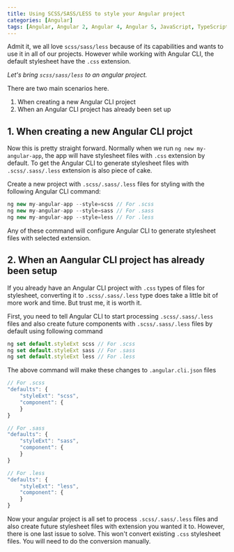 ```yaml
---
title: Using SCSS/SASS/LESS to style your Angular project
categories: [Angular]
tags: [Angular, Angular 2, Angular 4, Angular 5, JavaScript, TypeScript, SCSS, SASS, CSS]
---
```


Admit it, we all love ```scss/sass/less``` because of its capabilities and wants to use it in all of our projects.
However while working with Angular CLI, the default stylesheet have the ```.css``` extension.

*Let's bring ```scss/sass/less``` to an angular project.*

There are two main scenarios here.

1. When creating a new Angular CLI project
2. When an Angular CLI project has already been set up

## 1. When creating a new Angular CLI projct

Now this is pretty straight forward. Normally when we run ```ng new my-angular-app```, the app will have stylesheet files with ```.css``` extension by default.
To get the Angular CLI to generate stylesheet files with ```.scss/.sass/.less``` extension is also piece of cake.

Create a new project with ```.scss/.sass/.less``` files for styling with the following Angular CLI command:

```javascript
ng new my-angular-app --style=scss // For .scss
ng new my-angular-app --style=sass // For .sass
ng new my-angular-app --style=less // For .less
```

Any of these command will configure Angular CLI to generate stylesheet files with selected extension.

## 2. When an Aangular CLI project has already been setup

If you already have an Angular CLI project with ```.css``` types of files for stylesheet, converting it to ```.scss/.sass/.less``` type does take a little bit of more work and time. But trust me, it is worth it.

First, you need to tell Angular CLI to start processing ```.scss/.sass/.less``` files and also create future components with ```.scss/.sass/.less``` files by default using following command

```javascript
ng set default.styleExt scss // For .scss
ng set default.styleExt sass // For .sass
ng set default.styleExt less // For .less
```

The above command will make these changes to ```.angular.cli.json``` files

```javascript
// For .scss
"defaults": {
    "styleExt": "scss",
    "component": {
    }
}

// For .sass
"defaults": {
    "styleExt": "sass",
    "component": {
    }
}

// For .less
"defaults": {
    "styleExt": "less",
    "component": {
    }
}
```

Now your angular project is all set to process ```.scss/.sass/.less``` files and also create future stylesheet files with extension you wanted it to.
However, there is one last issue to solve. This won't convert existing ```.css``` stylesheet files. You will need to do the conversion manually.